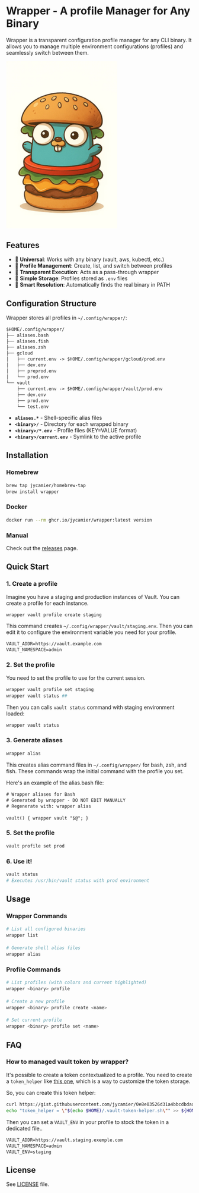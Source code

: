 # Wrapper - A profile Manager for Any Binary

Wrapper is a transparent configuration profile manager for any CLI binary. It allows you to manage multiple environment configurations (profiles) and seamlessly switch between them.

<img src="docs/img/img.png" alt="small" width="300"/>

## Features

- 🔧 **Universal**: Works with any binary (vault, aws, kubectl, etc.)
- 📁 **Profile Management**: Create, list, and switch between profiles
- 🔄 **Transparent Execution**: Acts as a pass-through wrapper
- 💾 **Simple Storage**: Profiles stored as `.env` files
- 🎯 **Smart Resolution**: Automatically finds the real binary in PATH

## Configuration Structure

Wrapper stores all profiles in `~/.config/wrapper/`:

```
$HOME/.config/wrapper/
├── aliases.bash
├── aliases.fish
├── aliases.zsh
├── gcloud
│   ├── current.env -> $HOME/.config/wrapper/gcloud/prod.env
│   ├── dev.env
│   ├── preprod.env
│   └── prod.env
└── vault
    ├── current.env -> $HOME/.config/wrapper/vault/prod.env
    ├── dev.env
    ├── prod.env
    └── test.env
```

- **`aliases.*`** - Shell-specific alias files
- **`<binary>/`** - Directory for each wrapped binary
- **`<binary>/*.env`** - Profile files (KEY=VALUE format)
- **`<binary>/current.env`** - Symlink to the active profile

## Installation

### Homebrew

```bash
brew tap jycamier/homebrew-tap
brew install wrapper
```

### Docker

```bash
docker run --rm ghcr.io/jycamier/wrapper:latest version
```

### Manual

Check out the [releases](https://github.com/jycamier/wrapper/releases) page.

## Quick Start

### 1. Create a profile

Imagine you have a staging and production instances of Vault. You can create a profile for each instance.

```bash
wrapper vault profile create staging
```
This command creates `~/.config/wrapper/vault/staging.env`. Then you can edit it to configure the environment variable 
you need for your profile.

```env
VAULT_ADDR=https://vault.example.com
VAULT_NAMESPACE=admin
```

### 2. Set the profile

You need to set the profile to use for the current session.

```bash
wrapper vault profile set staging
wrapper vault status ## 
```

Then you can calls `vault status` command with staging environment loaded: 

```bash
wrapper vault status
```

### 3. Generate aliases

```bash
wrapper alias
```

This creates alias command files in `~/.config/wrapper/` for bash, zsh, and fish. These commands wrap the initial command
with the profile you set.

Here's an example of the alias.bash file:
```
# Wrapper aliases for Bash
# Generated by wrapper - DO NOT EDIT MANUALLY
# Regenerate with: wrapper alias

vault() { wrapper vault "$@"; }
```


### 5. Set the profile

```bash
vault profile set prod
```

### 6. Use it!

```bash
vault status
# Executes /usr/bin/vault status with prod environment
```

## Usage

### Wrapper Commands

```bash
# List all configured binaries
wrapper list

# Generate shell alias files
wrapper alias
```

### Profile Commands

```bash
# List profiles (with colors and current highlighted)
wrapper <binary> profile

# Create a new profile
wrapper <binary> profile create <name>

# Set current profile
wrapper <binary> profile set <name>
```

## FAQ

### How to managed vault token by wrapper?
It's possible to create a token contextualized to a profile. 
You need to create a `token_helper` like [this one](https://gist.github.com/jycamier/0e8e03526d31a4bbcdbdaa4f48ca630e), which is
a way to customize the token storage.

So, you can create this token helper:
```bash
curl https://gist.githubusercontent.com/jycamier/0e8e03526d31a4bbcdbdaa4f48ca630e/raw/21634540afb97d0cf9e5bcd7f8ffe9c6728e6ba0/.vault-token-helper.sh > $HOME/.vault-token-helper.sh
echo "token_helper = \"$(echo $HOME)/.vault-token-helper.sh\"" >> ${HOME}/.vault
```

Then you can set a `VAULT_ENV` in your profile to stock the token in a dedicated file.. 

```env
VAULT_ADDR=https://vault.staging.exemple.com
VAULT_NAMESPACE=admin
VAULT_ENV=staging
```


## License

See [LICENSE](./LICENSE) file.
